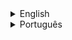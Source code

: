 <details>
<summary> English </summary>

# Intent
**Decorator** is a structural design pattern that lets you attach new behaviors to objects by placing these objects inside special wrapper objects that contain the behaviors.

<img src=https://refactoring.guru/images/patterns/content/decorator/decorator.png width="300" height="200"/>

</details>

<details>
<summary> Português </summary>

# Propósito
O **Decorador** é um padrão de projeto estrutural que permite que você acople novos comportamentos para objetos ao colocá-los dentro de invólucros de objetos que contém os comportamentos.

<img src=https://refactoring.guru/images/patterns/content/decorator/decorator.png width="300" height="200"/>

</details>